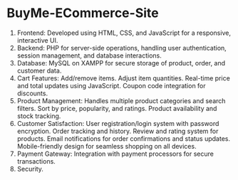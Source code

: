 # BuyMe-ECommerce-Site

1. Frontend: Developed using HTML, CSS, and JavaScript for a responsive, interactive UI.
2. Backend: PHP for server-side operations, handling user authentication, session management, and database interactions.
3. Database: MySQL on XAMPP for secure storage of product, order, and customer data.
4. Cart Features:
     Add/remove items.
     Adjust item quantities.
     Real-time price and total updates using JavaScript.
     Coupon code integration for discounts.
5. Product Management:
     Handles multiple product categories and search filters.
     Sort by price, popularity, and ratings.
     Product availability and stock tracking.
6. Customer Satisfaction:
     User registration/login system with password encryption.
     Order tracking and history.
     Review and rating system for products.
     Email notifications for order confirmations and status updates.
     Mobile-friendly design for seamless shopping on all devices.
7. Payment Gateway: Integration with payment processors for secure transactions.
8. Security.
